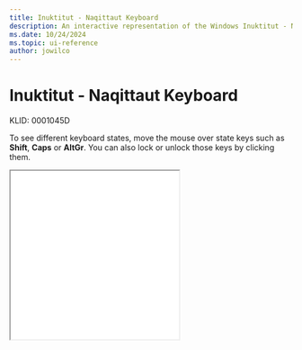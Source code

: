 ```yaml
---
title: Inuktitut - Naqittaut Keyboard
description: An interactive representation of the Windows Inuktitut - Naqittaut keyboard. To see different keyboard states, click or move the mouse over the state keys.
ms.date: 10/24/2024
ms.topic: ui-reference
author: jowilco
---
```


# Inuktitut - Naqittaut Keyboard

KLID: 0001045D

To see different keyboard states, move the mouse over state keys such as **Shift**, **Caps** or **AltGr**. You can also lock or unlock those keys by clicking them.

<iframe src="kbdinuk2.html" height="300"></iframe>

